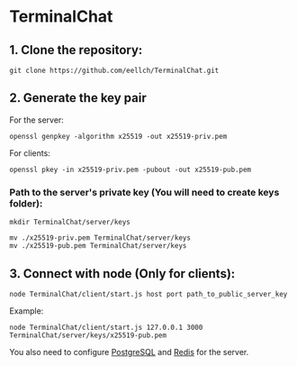 # TerminalChat

## 1. Clone the repository:
```
git clone https://github.com/eellch/TerminalChat.git
```

## 2. Generate the key pair
For the server:
```
openssl genpkey -algorithm x25519 -out x25519-priv.pem
```
For clients:
```
openssl pkey -in x25519-priv.pem -pubout -out x25519-pub.pem
```
### Path to the server's private key (You will need to create keys folder):
```
mkdir TerminalChat/server/keys
```

```
mv ./x25519-priv.pem TerminalChat/server/keys
mv ./x25519-pub.pem TerminalChat/server/keys
```
## 3. Connect with node (Only for clients):

```
node TerminalChat/client/start.js host port path_to_public_server_key
```

Example:

```
node TerminalChat/client/start.js 127.0.0.1 3000 TerminalChat/server/keys/x25519-pub.pem
```

You also need to configure [PostgreSQL](https://www.postgresql.org/) and [Redis](https://redis.io/) for the server.
